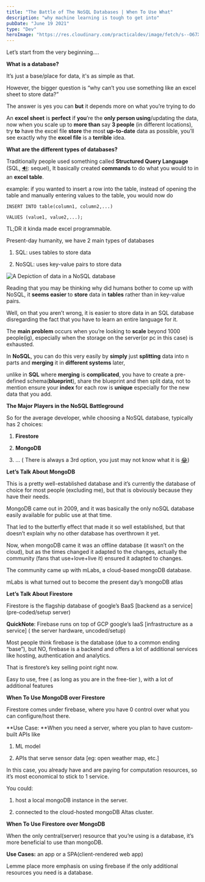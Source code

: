 ```yaml
---
title: "The Battle of The NoSQL Databases | When To Use What"
description: "why machine learning is tough to get into"
pubDate: "June 19 2021"
type: "Dev"
heroImage: "https://res.cloudinary.com/practicaldev/image/fetch/s--O67X0rMt--/c_imagga_scale,f_auto,fl_progressive,h_420,q_auto,w_1000/https://dev-to-uploads.s3.amazonaws.com/uploads/articles/gw7j7eapprpep8h8h4s9.png"
---
```


Let’s start from the very beginning….

**What is a database?**

It’s just a base/place for data, it's as simple as that.

However, the bigger question is “why can’t you use something like an excel sheet to store data?”

The answer is yes you can **but** it depends more on what you’re trying to do

An **excel sheet** is **perfect** if **you**’re the **only person using**/updating the data, now when you scale up to **more than** say **3 people** (in different locations), try **to** have the excel file **store** the most **up-to-date** data as possible, you’ll see exactly why the **excel file** is a **terrible** idea.

**What are the different types of databases?**

Traditionally people used something called **Structured Query Language** (SQL, [🔊](https://emojipedia.org/speaker-high-volume/#:~:text=A%20speaker%20cone%20displayed%20with,to%20Emoji%201.0%20in%202015.): sequel), It basically created **commands** to do what you would to in an **excel table**.

example: if you wanted to insert a row into the table, instead of opening the table and manually entering values to the table, you would now do

    INSERT INTO table(column1, column2,...)

    VALUES (value1, value2,...);

TL;DR it kinda made excel programmable.

Present-day humanity, we have 2 main types of databases

1.  SQL: uses tables to store data

2.  NoSQL: uses key-value pairs to store data

![A Depiction of data in a NoSQL database](https://cdn-images-1.medium.com/max/2000/1*nmORrH0sI9zETbKi5SMwlQ.png)

Reading that you may be thinking why did humans bother to come up with NoSQL, it **seems easier** to **store** data in **tables** rather than in key-value pairs.

Well, on that you aren’t wrong, it is easier to store data in an SQL database disregarding the fact that you have to learn an entire language for it.

The **main problem** occurs when you’re looking to **scale** beyond 1000 people(ig), especially when the storage on the server(or pc in this case) is exhausted.

In **NoSQL**, you can do this very easily by **simply** just **splitting** data into n parts and **merging** it in **different systems** later,

unlike in **SQL** where **merging** is **complicated**, you have to create a pre-defined schema(**blueprint**), share the blueprint and then split data, not to mention ensure your **index** for each row is **unique** especially for the new data that you add.

**The Major Players in the NoSQL Battleground**

So for the average developer, while choosing a NoSQL database, typically has 2 choices:

1.  **Firestore**

2.  **MongoDB**

3.  … ( There is always a 3rd option, you just may not know what it is [😂](https://emojipedia.org/face-with-tears-of-joy/))

**Let’s Talk About MongoDB**

This is a pretty well-established database and it’s currently the database of choice for most people (excluding me), but that is obviously because they have their needs.

MongoDB came out in 2009, and it was basically the only noSQL database easily available for public use at that time.

That led to the butterfly effect that made it so well established, but that doesn’t explain why no other database has overthrown it yet.

Now, when mongoDB came it was an offline database (it wasn’t on the cloud), but as the times changed it adapted to the changes, actually the community (fans that use+love+live it) ensured it adapted to changes.

The community came up with mLabs, a cloud-based mongoDB database.

mLabs is what turned out to become the present day’s mongoDB atlas

**Let’s Talk About Firestore**

Firestore is the flagship database of google’s BaaS [backend as a service] (pre-coded/setup server)

**QuickNote**: Firebase runs on top of GCP google’s IaaS [infrastructure as a service] ( the server hardware, uncoded/setup)

Most people think firebase is the database (due to a common ending “base”), but NO, firebase is a backend and offers a lot of additional services like hosting, authentication and analytics.

That is firestore’s key selling point right now.

Easy to use, free ( as long as you are in the free-tier ), with a lot of additional features

**When To Use MongoDB over Firestore**

Firestore comes under firebase, where you have 0 control over what you can configure/host there.

**Use Case: **When you need a server, where you plan to have custom-built APIs like

1.  ML model

2.  APIs that serve sensor data [eg: open weather map, etc.]

In this case, you already have and are paying for computation resources, so it’s most economical to stick to 1 service.

You could:

1.  host a local mongoDB instance in the server.

2.  connected to the cloud-hosted mongoDB Altas cluster.

**When To Use Firestore over MongoDB**

When the only central(server) resource that you’re using is a database, it’s more beneficial to use than mongoDB.

**Use Cases:** an app or a SPA(client-rendered web app)

Lemme place more emphasis on using firebase if the only additional resources you need is a database.
